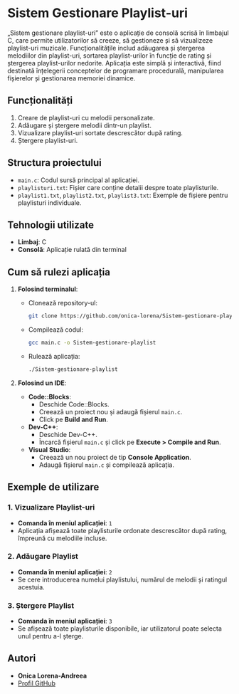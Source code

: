 # Sistem Gestionare Playlist-uri

„Sistem gestionare playlist-uri” este o aplicație de consolă scrisă în limbajul C, care permite utilizatorilor să creeze, să gestioneze și să vizualizeze playlist-uri muzicale. Funcționalitățile includ adăugarea și ștergerea melodiilor din playlist-uri, sortarea playlist-urilor în funcție de rating și ștergerea playlist-urilor nedorite. Aplicația este simplă și interactivă, fiind destinată înțelegerii conceptelor de programare procedurală, manipularea fișierelor și gestionarea memoriei dinamice.

## Funcționalități
1. Creare de playlist-uri cu melodii personalizate.
2. Adăugare și ștergere melodii dintr-un playlist.
3. Vizualizare playlist-uri sortate descrescător după rating.
4. Ștergere playlist-uri.

## Structura proiectului
- `main.c`: Codul sursă principal al aplicației.
- `playlisturi.txt`: Fișier care conține detalii despre toate playlisturile.
- `playlist1.txt`, `playlist2.txt`, `playlist3.txt`: Exemple de fișiere pentru playlisturi individuale.

## Tehnologii utilizate
- **Limbaj**: C
- **Consolă**: Aplicație rulată din terminal

## Cum să rulezi aplicația
1. **Folosind terminalul**:
   - Clonează repository-ul:
     ```bash
     git clone https://github.com/onica-lorena/Sistem-gestionare-playlist.git
     ```
   - Compilează codul:
     ```bash
     gcc main.c -o Sistem-gestionare-playlist
     ```
   - Rulează aplicația:
     ```bash
     ./Sistem-gestionare-playlist
     ```

2. **Folosind un IDE**:
   - **Code::Blocks**:
     - Deschide Code::Blocks.
     - Creează un proiect nou și adaugă fișierul `main.c`.
     - Click pe **Build and Run**.
   - **Dev-C++**:
     - Deschide Dev-C++.
     - Încarcă fișierul `main.c` și click pe **Execute > Compile and Run**.
   - **Visual Studio**:
     - Creează un nou proiect de tip **Console Application**.
     - Adaugă fișierul `main.c` și compilează aplicația.

## Exemple de utilizare

### 1. Vizualizare Playlist-uri
- **Comanda în meniul aplicației**: `1`
- Aplicația afișează toate playlisturile ordonate descrescător după rating, împreună cu melodiile incluse.

### 2. Adăugare Playlist
- **Comanda în meniul aplicației**: `2`
- Se cere introducerea numelui playlistului, numărul de melodii și ratingul acestuia.

### 3. Ștergere Playlist
- **Comanda în meniul aplicației**: `3`
- Se afișează toate playlisturile disponibile, iar utilizatorul poate selecta unul pentru a-l șterge.

## Autori
- **Onica Lorena-Andreea**  
- [Profil GitHub](https://github.com/onica-lorena)


